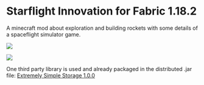 # Starflight Innovation for Fabric 1.18.2
A minecraft mod about exploration and building rockets with some details of a spaceflight simulator game.

[![](http://cf.way2muchnoise.eu/full_623923_downloads.svg)](https://minecraft.curseforge.com/projects/starflight-innovation)

[![](http://cf.way2muchnoise.eu/versions/For%20MC_623923_all.svg)](https://minecraft.curseforge.com/projects/starflight-innovation)

One third party library is used and already packaged in the distributed .jar file: [Extremely Simple Storage 1.0.0](https://github.com/Epoxide-Software/Extremely-Simple-Storage)
